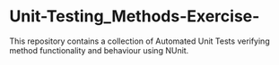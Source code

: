 # Unit-Testing_Methods-Exercise-
This repository contains a collection of Automated Unit Tests verifying method functionality and behaviour using NUnit.
